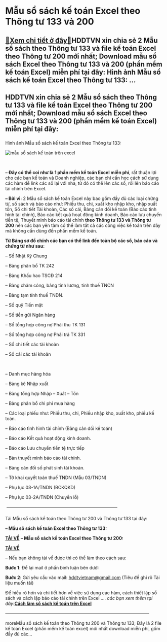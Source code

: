Mẫu sổ sách kế toán Excel theo Thông tư 133 và 200
==================================================

[:gift:Xem chi tiết ở đây:gift:](https://hddtvn.com/mau-so-sach-ke-toan-excel-theo-thong-tu-133-va-200/)HDDTVN xin chia sẻ 2 Mẫu sổ sách theo Thông tư 133 và file kế toán Excel theo Thông tư 200 mới nhất; Download mẫu sổ sách Excel theo Thông tư 133 và 200 (phần mềm kế toán Excel) miễn phí tại đây: Hình ảnh Mẫu sổ sách kế toán Excel theo Thông tư 133: …
-----------------------------------------------------------------------------------------------------------------------------------------------------------------------------------------------------------------------------------------------------------



HDDTVN xin chia sẻ 2 Mẫu sổ sách theo Thông tư 133 và file kế toán Excel theo Thông tư 200 mới nhất; Download mẫu sổ sách Excel theo Thông tư 133 và 200 (phần mềm kế toán Excel) miễn phí tại đây:
-----------------------------------------------------------------------------------------------------------------------------------------------------------------------------------------------------


### 
Hình ảnh Mẫu sổ sách kế toán Excel theo Thông tư 133:



![mẫu sổ sách kế toán trên excel](https://hddtvn.com/wp-content/uploads/2021/01/mau-so-sach-ke-toan-tren-excel-theo-thong-tu-133.png "mẫu sổ sách kế toán trên excel")  

   

**– Đây có thể coi như là 1 phần mềm kế toán Excel miễn phí**, rất thuận lợi cho các bạn kế toán và Doanh nghiệp, các bạn chỉ cần học cách sử dụng các hàm để link các sổ lại với nha, từ đó có thể lên các sổ, rồi lên báo cáo tài chính trên Excel.


**– Bởi vì:** 2 Mẫu sổ sách kế toán Excel này bao gồm đầy đủ các loại chứng từ, sổ sách và báo cáo như: Phiếu thu, chi, xuất kho nhập kho, nhập xuất tồn, Sổ chi tiết Tài khoản, Các số cái, Bảng cân đối kế toán (Báo cáo tình hình tài chính), Báo cáo kết quả hoạt động kinh doanh, Báo cáo lưu chuyển tiền tệ, Thuyết minh báo cáo tài chính **theo Thông tư 133 và Thông tư 200** nên các bạn yên tâm có thể làm tất cả các công việc kế toán trên đây mà không cần dùng đến phần mềm kế toán.


**Từ Bảng sơ đồ chính các bạn có thể link đến toàn bộ các sổ, báo cáo và chứng từ như sau:**


– Sổ Nhật Ký Chung  

– Bảng phân bổ TK 242  

– Bảng Khấu hao TSCĐ 214  

– Bảng châm công, bảng tính lương, tính thuế TNCN  

– Bảng tạm tính thuế TNDN.


– Sổ quỹ Tiền mặt  

– Sổ tiền gửi Ngân hàng  

– Sổ tổng hợp công nợ Phải thu TK 131  

– Sổ tổng hợp công nợ Phải trả TK 331  

– Sổ chi tiết các tài khoản  

– Sổ cái các tài khoản  

   

– Danh mục hàng hóa  

– Bảng kê Nhập xuất  

– Bảng tổng hợp Nhập – Xuất – Tồn  

– Bảng phân bổ chi phí mua hàng  

– Các loại phiếu như: Phiếu thu, chi, Phiếu nhập kho, xuất kho, phiếu kế toán.


– Báo cáo tình hình tài chính (Bảng cân đối kế toán)  

– Báo cáo Kết quả hoạt động kinh doanh.  

– Báo cáo Lưu chuyển tiền tệ trực tiếp  

– Bản thuyết minh báo cáo tài chính.  

– Bảng cân đối số phát sinh tài khoản.


– Tờ khai quyết toán thuế TNDN (Mẫu 03/TNDN)  

– Phụ lục 03-1A/TNDN (BCKQKD)  

– Phụ lục 03-2A/TNDN (Chuyển lỗ)



 —————————————————————————

#### 
Tải Mẫu sổ sách kế toán theo Thông tư 200 và Thông tư 133 tại đây:



**– Mẫu sổ sách kế toán Excel theo Thông tư 133:**



**[TẢI VỀ](https://drive.google.com/uc?authuser=4&id=1uQ8ZVqX5TSMehsd2Zsfrh9CpTsBCb_9Y&export=download "mẫu sổ sách excel theo tt 133")**
**– Mẫu sổ sách kế toán Excel theo Thông tư 200:**



**[TẢI VỀ](https://drive.google.com/uc?authuser=4&id=0B24q-XZt4667emtCRms0WDl5UEk&export=download "mẫu sổ sách excel theo tt 200")**

– Nếu bạn không tải về được thì có thể làm theo cách sau:  

**Bước 1**: Để lại mail ở phần bình luận bên dưới  

**Bước 2**: Gửi yêu cầu vào mail: hddtvietnam@gmail.com (Tiêu đề ghi rõ Tài liệu muốn tải)



Để hiểu rõ hơn và chi tiết hơn về việc sử dụng các hàm, cách thiết lập sổ sách và cách lập báo cáo tài chính trên Excel …. *các bạn xem thêm tại đây*:**[Cách làm sổ sách kế toán trên Excel](# "cách làm sổ sách kế toán trên excel")**



  

 ————————————————————————————————–  


moreMẫu sổ sách kế toán theo Thông tư 200 và Thông tư 133; Đây là 2 file kế toán Excel (phần mềm kế toán excel) mới nhất download miễn phí, gồm đầy đủ các…

